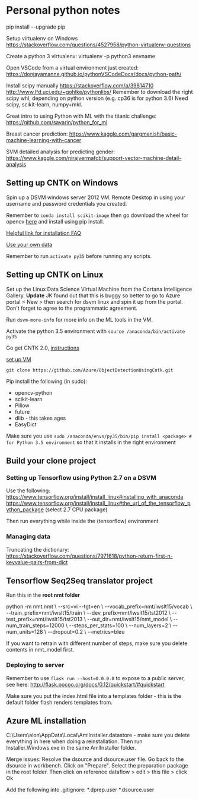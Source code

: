 # Personal python notes

pip install --upgrade pip

Setup virtualenv on Windows
https://stackoverflow.com/questions/4527958/python-virtualenv-questions

Create a python 3 virtualenv:
virtualenv -p python3 envname

Open VSCode from a virtual environment just created:
https://donjayamanne.github.io/pythonVSCodeDocs/docs/python-path/

Install scipy manually 
https://stackoverflow.com/a/39814710
http://www.lfd.uci.edu/~gohlke/pythonlibs/
Remember to download the right scipy whl, depending on python version (e.g. cp36 is for python 3.6)
Need scipy, scikit-learn, numpy+mkl. 

Great intro to using Python with ML with the titanic challenge:
https://github.com/savarin/python_for_ml

Breast cancer prediction:
https://www.kaggle.com/gargmanish/basic-machine-learning-with-cancer

SVM detailed analysis for predicting gender:
https://www.kaggle.com/nirajvermafcb/support-vector-machine-detail-analysis

## Setting up CNTK on Windows

Spin up a DSVM windows server 2012 VM. Remote Desktop in using your username and password credentials you created. 

Remember to `conda install scikit-image` then go download the wheel for opencv [here](http://www.lfd.uci.edu/~gohlke/pythonlibs/) and install using pip install. 

[Helpful link for installation FAQ](https://catinthemorning.wordpress.com/2017/02/12/install-cntk-on-windows/)

[Use your own data](https://docs.microsoft.com/en-us/cognitive-toolkit/Object-Detection-using-Fast-R-CNN#train-on-your-own-data)

Remember to run `activate py35` before running any scripts. 

## Setting up CNTK on Linux

Set up the Linux Data Science Virtual Machine from the Cortana Intelligence Gallery. **Update** JK found out that this is buggy so better to go to Azure portal > New > then search for dsvm linux and spin it up from the portal. Don't forget to agree to the programmatic agreement. 

Run `dsvm-more-info` for more info on the ML tools in the VM.

Activate the python 3.5 environment with `source /anaconda/bin/activate py35`

Go get CNTK 2.0, [instructions](https://docs.microsoft.com/en-us/cognitive-toolkit/Setup-Linux-Python)

[set up VM](https://docs.microsoft.com/en-us/azure/machine-learning/machine-learning-data-science-linux-dsvm-intro)

`git clone https://github.com/Azure/ObjectDetectionUsingCntk.git`

Pip install the following (in sudo): 

- opencv-python
- scikit-learn
- Pillow
- future
- dlib - this takes ages
- EasyDict

Make sure you use `sudo /anaconda/envs/py35/bin/pip install <package> # for Python 3.5 environment` so that it installs in the right environment

## Build your clone project 

### Setting up Tensorflow using Python 2.7 on a DSVM

Use the following:
https://www.tensorflow.org/install/install_linux#installing_with_anaconda
https://www.tensorflow.org/install/install_linux#the_url_of_the_tensorflow_python_package (select 2.7 CPU package)

Then run everything while inside the (tensorflow) environment

### Managing data

Truncating the dictionary: 
https://stackoverflow.com/questions/7971618/python-return-first-n-keyvalue-pairs-from-dict

## Tensorflow Seq2Seq translator project

Run this in the **root nmt folder**

python -m nmt.nmt \ --src=vi --tgt=en \ --vocab_prefix=nmt/iwslt15/vocab \ --train_prefix=nmt/iwslt15/train \ --dev_prefix=nmt/iwslt15/tst2012 \ --test_prefix=nmt/iwslt15/tst2013 \ --out_dir=nmt/iwslt15/nmt_model \ --num_train_steps=12000 \ --steps_per_stats=100 \ --num_layers=2 \ --num_units=128 \ --dropout=0.2 \ --metrics=bleu

If you want to retrain with different number of steps, make sure you delete contents in nmt_model first.

### Deploying to server
Remember to use `flask run --host=0.0.0.0` to expose to a public server, see here: http://flask.pocoo.org/docs/0.12/quickstart/#quickstart

Make sure you put the index.html file into a templates folder - this is the default folder flash renders templates from.

## Azure ML installation
C:\Users\alon\AppData\Local\AmlInstaller\.datastore - make sure you delete everything in here when doing a reinstallation. Then run 
Installer.Windows.exe in the same AmlInstaller folder.

Merge issues:
Resolve the dsource and dsource.user file. Go back to the dsource in workbench. Click on "Prepare". Select the preparation package in the root folder. Then click on reference dataflow > edit > this file > click Ok

Add the following into .gitignore:
*.dprep.user
*.dsource.user
